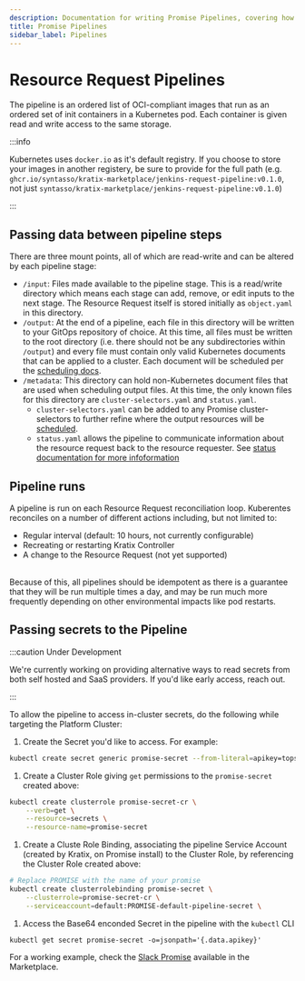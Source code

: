 ```yaml
---
description: Documentation for writing Promise Pipelines, covering how Kratix internally execute the Pipeline containers
title: Promise Pipelines
sidebar_label: Pipelines
---
```


# Resource Request Pipelines

The pipeline is an ordered list of OCI-compliant images that run as an ordered
set of init containers in a Kubernetes pod. Each container is given read and
write access to the same storage.

:::info

Kubernetes uses `docker.io` as it's default registry. If you choose to store your images in another registery, be sure to provide for the full path (e.g. `ghcr.io/syntasso/kratix-marketplace/jenkins-request-pipeline:v0.1.0`, not just `syntasso/kratix-marketplace/jenkins-request-pipeline:v0.1.0`)

:::

## Passing data between pipeline steps

There are three mount points, all of which are read-write and can be altered by each pipeline stage:

- `/input`: Files made available to the pipeline stage. This is a read/write directory which means each stage can add, remove, or edit inputs to the next stage. The Resource Request itself is stored initially as `object.yaml` in this directory.
- `/output`: At the end of a pipeline, each file in this directory will be written to your GitOps repository of choice. At this time, all files must be written to the root directory (i.e. there should not be any subdirectories within `/output`) and every file must contain only valid Kubernetes documents that can be applied to a cluster. Each document will be scheduled per the [scheduling docs](../04-multicluster-management.md).
- `/metadata`: This directory can hold non-Kubernetes document files that are used when scheduling output files. At this time, the only known files for this directory are `cluster-selectors.yaml` and `status.yaml`. 
   - `cluster-selectors.yaml` can be added to any Promise cluster-selectors to further refine where the output resources will be [scheduled](../04-multicluster-management.md#pipeline).
   - `status.yaml` allows the pipeline to communicate information about the resource request back to the resource requester. See [status documentation for more infoformation](04-status.md)

## Pipeline runs

A pipeline is run on each Resource Request reconciliation loop. Kuberentes reconciles on a number of different actions including, but not limited to:

- Regular interval (default: 10 hours, not currently configurable)
- Recreating or restarting Kratix Controller
- A change to the Resource Request (not yet supported)

<br/>
Because of this, all pipelines should be idempotent as there is a guarantee that they will be run multiple times a day, and may be run much more frequently depending on other environmental impacts like pod restarts.

## Passing secrets to the Pipeline

:::caution Under Development

We're currently working on providing alternative ways to read secrets from both self hosted and SaaS providers. If you'd like early access, reach out.

:::

To allow the pipeline to access in-cluster secrets, do the following while targeting the Platform Cluster:

1. Create the Secret you'd like to access. For example:
  ```bash
kubectl create secret generic promise-secret --from-literal=apikey=topsecret
  ```
1. Create a Cluster Role giving `get` permissions to the `promise-secret` created above:
  ```bash
kubectl create clusterrole promise-secret-cr \
      --verb=get \
      --resource=secrets \
      --resource-name=promise-secret
  ```
1. Create a Cluste Role Binding, associating the pipeline Service Account (created by Kratix, on Promise install) to the Cluster Role, by referencing the Cluster Role created above:
  ```bash
  # Replace PROMISE with the name of your promise
kubectl create clusterrolebinding promise-secret \
      --clusterrole=promise-secret-cr \
      --serviceaccount=default:PROMISE-default-pipeline-secret \
  ```
1. Access the Base64 enconded Secret in the pipeline with the `kubectl` CLI
  ```
  kubectl get secret promise-secret -o=jsonpath='{.data.apikey}'
  ```

For a working example, check the [Slack Promise](https://github.com/syntasso/kratix-marketplace/tree/main/slack) available in the Marketplace.

